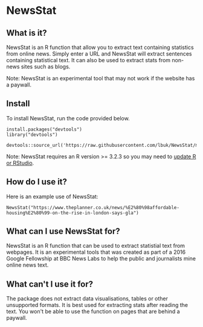 # NewsStat

## What is it?
NewsStat is an R function that allow you to extract text containing statistics from online news. Simply enter a URL and NewsStat will extract sentences containing statistical text. It can also be used to extract stats from non-news sites such as blogs. 

Note: NewsStat is an experimental tool that may not work if the website has a paywall.

## Install
To install NewsStat, run the code provided below. 

```
install.packages("devtools")
library("devtools")
```

```
devtools::source_url('https://raw.githubusercontent.com/lbuk/NewsStat/master/NewsStat_function.R')
```
Note: NewsStat requires an R version >= 3.2.3 so you may need to [update R or RStudio](http://bioinfo.umassmed.edu/bootstrappers/bootstrappers-courses/courses/rCourse/Additional_Resources/Updating_R.html).

## How do I use it?
Here is an example use of NewsStat:
```
NewsStat("https://www.theplanner.co.uk/news/%E2%80%98affordable-housing%E2%80%99-on-the-rise-in-london-says-gla")
```

## What can I use NewsStat for?
NewsStat is an R function that can be used to extract statistial text from webpages. It is an experimental tools that was created as part of a 2016 Google Fellowship at BBC News Labs to help the public and journalists mine online news text.

## What can't I use it for?
The package does not extract data visualisations, tables or other unsupported formats. It is best used for extracting stats after reading the text. You won't be able to use the function on pages that are behind a paywall.
